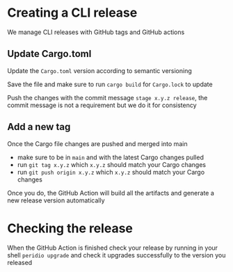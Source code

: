 # Creating a CLI release

We manage CLI releases with GitHub tags and GitHub actions

## Update Cargo.toml

Update the `Cargo.toml` version according to semantic versioning

Save the file and make sure to run `cargo build` for `Cargo.lock` to update 

Push the changes with the commit message `stage x.y.z release`, the commit message is not a requirement but we do it for consistency

## Add a new tag 

Once the Cargo file changes are pushed and merged into main

- make sure to be in `main` and with the latest Cargo changes pulled 
- run `git tag x.y.z` which `x.y.z` should match your Cargo changes
- run `git push origin x.y.z` which `x.y.z` should match your Cargo changes

Once you do, the GitHub Action will build all the artifacts and generate a new release version automatically

# Checking the release

When the GitHub Action is finished check your release by running in your shell `peridio upgrade` and check it upgrades successfully to the version you released
